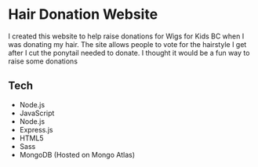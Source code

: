 # Hair Donation Website

I created this website to help raise donations for Wigs for Kids BC when I was donating my hair. The site allows people to vote for the hairstyle I get after I cut the ponytail needed to donate. I thought it would be a fun way to raise some donations 

## Tech
- Node.js
- JavaScript
- Node.js
- Express.js
- HTML5
- Sass
- MongoDB (Hosted on Mongo Atlas)
